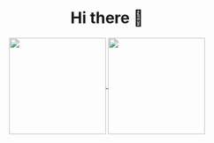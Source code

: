 <div align=center>
  <h1>Hi there 👋</h1>
  <a href="https://github.com/anuraghazra/github-readme-stats">
    <img align=center height=175 src="https://github-readme-stats.vercel.app/api/top-langs/?username=bgmanuel99&layout=compact">
  </a>
  <a href="https://github.com/anuraghazra/github-readme-stats">
    <img align=center height=175 src="https://github-readme-stats.vercel.app/api?username=bgmanuel99&show_icons=true&theme=tokyonight" />
  </a>
</div>

<!--
**bgmanuel99/bgmanuel99** is a ✨ _special_ ✨ repository because its `README.md` (this file) appears on your GitHub profile.

Here are some ideas to get you started:

- 🔭 I’m currently working on ...
- 🌱 I’m currently learning ...
- 👯 I’m looking to collaborate on ...
- 🤔 I’m looking for help with ...
- 💬 Ask me about ...
- 📫 How to reach me: ...
- 😄 Pronouns: ...
- ⚡ Fun fact: ...
-->

